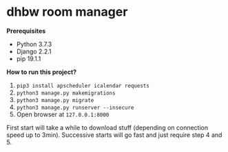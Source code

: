 # dhbw room manager

**Prerequisites**

 * Python 3.7.3
 * Django 2.2.1
 * pip 19.1.1 

**How to run this project?**

1.  `pip3 install apscheduler icalendar requests`
2.  `python3 manage.py makemigrations`
3.  `python3 manage.py migrate`
4.  `python3 manage.py runserver --insecure`
5.  Open browser at `127.0.0.1:8000`

First start will take a while to download stuff (depending on connection speed up to 3min). Successive starts will go fast and just require step 4 and 5.